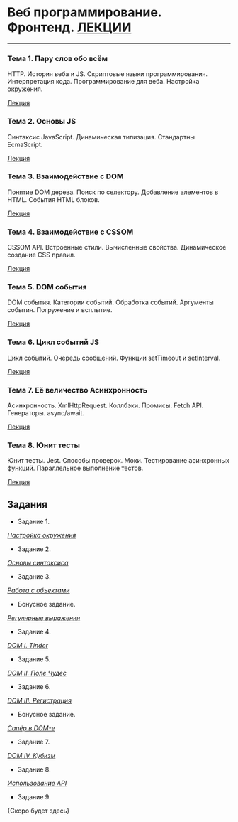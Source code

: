 # Веб программирование. Фронтенд. [ЛЕКЦИИ](https://tgjmjgj.github.io/js/index.html "Лекции")

***

### Тема 1. Пару слов обо всём

HTTP. История веба и JS. Скриптовые языки программирования. Интерпретация кода. Программирование для веба. Настройка окружения.

[Лекция](https://tgjmjgj.github.io/js/lecture/1_scripting/index.html "Лекция")

### Тема 2. Основы JS

Синтаксис JavaScript. Динамическая типизация. Стандартны EcmaScript.

[Лекция](https://tgjmjgj.github.io/js/lecture/2_js_intro/index.html "Лекция")

### Тема 3. Взаимодействие с DOM

Понятие DOM дерева. Поиск по селектору. Добавление элементов в HTML. События HTML блоков.

[Лекция](https://tgjmjgj.github.io/js/lecture/3_dom/index.html "Лекция")

### Тема 4. Взаимодействие с CSSOM

CSSOM API. Встроенные стили. Вычисленные свойства. Динамическое создание CSS правил.

[Лекция](https://tgjmjgj.github.io/js/lecture/4_cssom/index.html "Лекция")

### Тема 5. DOM события

DOM события. Категории событий. Обработка событий. Аргументы события. Погружение и всплытие.

[Лекция](https://tgjmjgj.github.io/js/lecture/5_events/index.html "Лекция")

### Тема 6. Цикл событий JS

Цикл событий. Очередь сообщений. Функции setTimeout и setInterval.

[Лекция](https://tgjmjgj.github.io/js/lecture/6_event_loop/index.html "Лекция")

### Тема 7. Её величество Асинхронность

Асинхронность. XmlHttpRequest. Коллбэки. Промисы. Fetch API. Генераторы. async/await.

[Лекция](https://tgjmjgj.github.io/js/lecture/7_async/index.html "Лекция")

### Тема 8. Юнит тесты

Юнит тесты. Jest. Способы проверок. Моки. Тестирование асинхронных функций. Параллельное выполнение тестов.

[Лекция](https://tgjmjgj.github.io/js/lecture/8_jest/index.html "Лекция")

## Задания

* Задание 1.

[*Настройка окружения*](https://tgjmjgj.github.io/js/task/task_1/task_1.pdf "Настройка окружения")

* Задание 2.

[*Основы синтаксиса*](https://tgjmjgj.github.io/js/task/task_2/task_2.pdf "Основы синтаксиса")

* Задание 3.

[*Работа с объектами*](https://tgjmjgj.github.io/js/task/task_3/task_3.pdf "Работа с объектами")

* Бонусное задание.

[*Регулярные выражения*](https://tgjmjgj.github.io/js/task/task_4/task_4.pdf "Регулярные выражения")

* Задание 4.

[*DOM I. Tinder*](https://tgjmjgj.github.io/js/task/task_5/task_5.pdf "DOM I. Tinder")

* Задание 5.

[*DOM II. Поле Чудес*](https://tgjmjgj.github.io/js/task/task_6/task_6.pdf "DOM II. Поле Чудес")

* Задание 6.

[*DOM III. Регистрация*](https://docs.google.com/document/d/1XMyoIl2tOFcUpP3wqh4N3yf6z-SO8FhTvZMLds1h6NE/edit?usp=sharing "DOM III. Регистрация")

* Бонусное задание.

[*Сапёр в DOM-е*](https://docs.google.com/document/d/1hGj9L9Qhuetg3Na76XUHqTiZ_ig4nu2neia_1nrS01o/edit?usp=sharing "Сапёр в DOM-е")

* Задание 7.

[*DOM IV. Кубизм*](https://docs.google.com/document/d/1tujZxwsRo4dKjmRCYSNHwfkfYxp_m8maavr73WwrGsg/edit "DOM IV. Кубизм")

* Задание 8.

[*Использование API*](https://docs.google.com/document/d/1f8mArr8ueNpY6SozuJZykEuA_YmBnRubWXpAQGDjuMY/edit?usp=sharing "Использование API")

* Задание 9.

{Скоро будет здесь}